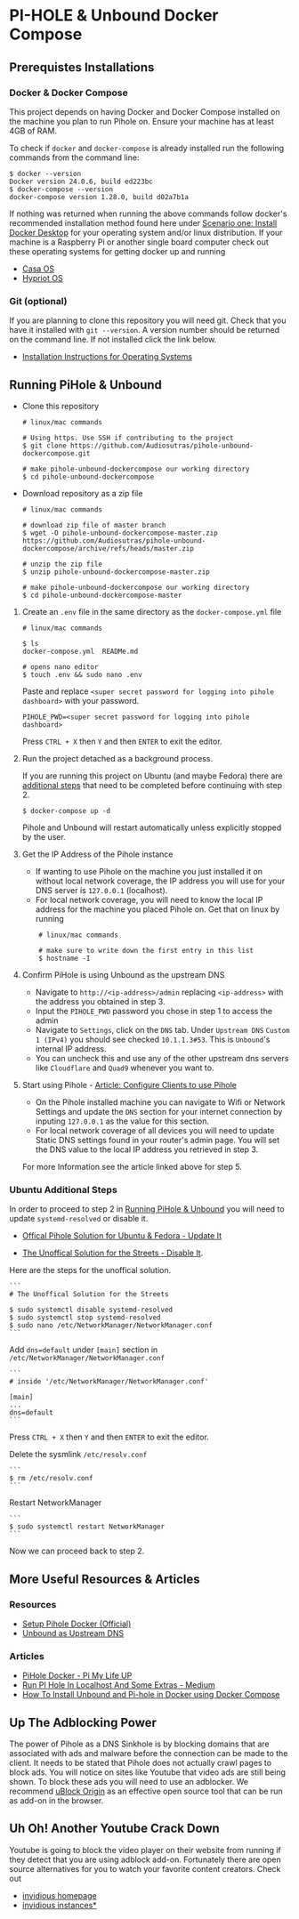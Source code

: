 # PI-HOLE & Unbound Docker Compose

## Prerequistes Installations

### Docker & Docker Compose

This project depends on having Docker and Docker Compose installed on the machine 
you plan to run Pihole on. Ensure your machine has at least 4GB of RAM.

To check if `docker` and `docker-compose` is already installed run the following commands from the command line:

```
$ docker --version
Docker version 24.0.6, build ed223bc
$ docker-compose --version
docker-compose version 1.28.0, build d02a7b1a
```

If nothing was returned when running the above commands follow docker's recommended installation method found here under [Scenario one: Install Docker Desktop](https://docs.docker.com/compose/install/#scenario-one-install-docker-desktop) for your operating system and/or linux distribution. If your machine is a Raspberry Pi or another single board computer check out these operating systems for getting docker up and running

- [Casa OS](https://github.com/IceWhaleTech/CasaOS)
- [Hypriot OS](https://blog.hypriot.com/downloads/)

### Git (optional)

If you are planning to clone this repository you will need git. Check that you have it installed with `git --version`. A version number should be returned on the command line. If not installed click the link below.

- [Installation Instructions for Operating Systems](https://git-scm.com/book/en/v2/Getting-Started-Installing-Git)

## Running PiHole & Unbound

- Clone this repository

    ```
    # linux/mac commands

    # Using https. Use SSH if contributing to the project 
    $ git clone https://github.com/Audiosutras/pihole-unbound-dockercompose.git

    # make pihole-unbound-dockercompose our working directory
    $ cd pihole-unbound-dockercompose
    ```

- Download repository as a zip file

    ```
    # linux/mac commands

    # download zip file of master branch
    $ wget -O pihole-unbound-dockercompose-master.zip https://github.com/Audiosutras/pihole-unbound-dockercompose/archive/refs/heads/master.zip

    # unzip the zip file
    $ unzip pihole-unbound-dockercompose-master.zip

    # make pihole-unbound-dockercompose our working directory
    $ cd pihole-unbound-dockercompose-master
    ```

1. Create an `.env` file in the same directory as the `docker-compose.yml` file

    ```
    # linux/mac commands

    $ ls
    docker-compose.yml  READMe.md

    # opens nano editor
    $ touch .env && sudo nano .env
    ```

    Paste and replace `<super secret password for logging into pihole dashboard>` with your password.

    ```
    PIHOLE_PWD=<super secret password for logging into pihole dashboard>
    ```

    Press `CTRL + X` then `Y` and then `ENTER` to exit the editor.

2. Run the project detached as a background process. 

    If you are running this project on Ubuntu (and maybe Fedora) there are [additional steps](#ubuntu-additional-steps) that need to be completed before continuing with step 2.

    ```
    $ docker-compose up -d
    ```

    Pihole and Unbound will restart automatically unless explicitly stopped by the user.


3. Get the IP Address of the Pihole instance

    - If wanting to use Pihole on the machine you just installed it on without local 
    network coverage, the IP address you will use for your DNS server is `127.0.0.1` (localhost).
    - For local network coverage, you will need to know the local IP address for the machine you placed Pihole on. Get that on linux by running
    ```
        # linux/mac commands

        # make sure to write down the first entry in this list
        $ hostname -I
    ```

4. Confirm PiHole is using Unbound as the upstream DNS

    - Navigate to `http://<ip-address>/admin` replacing `<ip-address>` with the address you obtained in step 3.
    - Input the `PIHOLE_PWD` password you chose in step 1 to access the admin
    - Navigate to `Settings`, click on the `DNS` tab. Under `Upstream DNS` `Custom 1 (IPv4)` you should see checked `10.1.1.3#53`. This is `Unbound`'s internal IP address. 
    - You can uncheck this and use any of the other upstream dns servers like `Cloudflare` and `Quad9` whenever you want to.

5. Start using Pihole - [Article: Configure Clients to use Pihole](https://discourse.pi-hole.net/t/how-do-i-configure-my-devices-to-use-pi-hole-as-their-dns-server/245)

    - On the Pihole installed machine you can navigate to Wifi or Network Settings and update the `DNS` section for your internet connection by inputing `127.0.0.1` as the value for this section.
    - For local network coverage of all devices you will need to update Static DNS settings found in your router's admin page. You will set 
    the DNS value to the local IP address you retrieved in step 3.

    For more Information see the article linked above for step 5.

### Ubuntu Additional Steps

In order to proceed to step 2 in [Running PiHole & Unbound](#running-pihole--unbound) you will need to update `systemd-resolved` or disable it.

- [Offical Pihole Solution for Ubuntu & Fedora - Update It](https://github.com/pi-hole/docker-pi-hole/#installing-on-ubuntu-or-fedora)

- [The Unoffical Solution for the Streets - Disable It](https://askubuntu.com/questions/907246/how-to-disable-systemd-resolved-in-ubuntu).

Here are the steps for the unoffical solution.

    ```
    # The Unoffical Solution for the Streets

    $ sudo systemctl disable systemd-resolved
    $ sudo systemctl stop systemd-resolved
    $ sudo nano /etc/NetworkManager/NetworkManager.conf 
    ```

Add `dns=default` under `[main]` section in `/etc/NetworkManager/NetworkManager.conf`


    ```
    # inside '/etc/NetworkManager/NetworkManager.conf'
 
    [main]
    ...
    dns=default
    ```
Press `CTRL + X` then `Y` and then `ENTER` to exit the editor.

Delete the sysmlink `/etc/resolv.conf`

    ```
    $ rm /etc/resolv.conf
    ```

Restart NetworkManager

    ```
    $ sudo systemctl restart NetworkManager
    ```

Now we can proceed back to step 2.

## More Useful Resources & Articles

### Resources

- [Setup Pihole Docker (Official)](https://github.com/pi-hole/docker-pi-hole/#running-pi-hole-docker)
- [Unbound as Upstream DNS](https://nlnetlabs.nl/projects/unbound/about/)

### Articles 

- [PiHole Docker - Pi My Life UP](https://pimylifeup.com/pi-hole-docker/)
- [Run PI Hole In Localhost And Some Extras - Medium](https://thanosmour-tk.medium.com/run-pi-hole-in-localhost-and-some-extras-4b50e76611e6)
- [How To Install Unbound and Pi-hole in Docker using Docker Compose](https://www.reddit.com/r/docker/comments/rbgrm8/how_to_install_unbound_and_pihole_in_docker_using/)

## Up The Adblocking Power

The power of Pihole as a DNS Sinkhole is by blocking domains that are associated with ads and malware before the connection can be made to the client. It needs to be stated that Pihole does not actually crawl pages to block ads. You will notice on sites like Youtube that video ads are still being shown. To block these ads you will need to use an adblocker. We recommend [uBlock Origin](https://github.com/gorhill/uBlock) as an effective open source tool that can be run as add-on in the browser.  

## Uh Oh! Another Youtube Crack Down

Youtube is going to block the video player on their website from running if they detect that you are using adblock add-on. Fortunately there are open source alternatives for you to watch your favorite content creators. Check out

- [invidious homepage](https://invidious.io/) 
- [invidious instances*](https://docs.invidious.io/instances/)    
